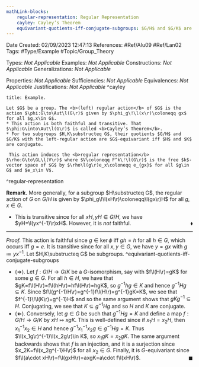 ```yaml
---
mathLink-blocks:
    regular-representation: Regular Representation
    cayley: Cayley’s Theorem
    equivariant-quotients-iff-conjugate-subgroups: $G/H$ and $G/K$ are $G$-isomorphic $\Leftrightarrow$ $H$ and $K$ are conjugate
---
```


<div class="topSpace"></div>

Date Created: 02/09/2023 12:47:13
References: #Ref/Alu09 #Ref/Lan02
Tags: #Type/Example #Topic/Group_Theory

Types: <i>Not Applicable</i>
Examples: <i>Not Applicable</i>
Constructions: <i>Not Applicable</i>
Generalizations: <i>Not Applicable</i>

Properties: <i>Not Applicable</i>
Sufficiencies: <i>Not Applicable</i>
Equivalences: <i>Not Applicable</i>
Justifications: <i>Not Applicable</i>
^cayley

``` ad-Example
title: Example.

Let $G$ be a group. The <b>(left) regular action</b> of $G$ is the action $\phi:G\to\Aut\l(G\r)$ given by $\phi_g\!\l(x\r)\coloneqq gx$ for all $g,x\in G$. 
* This action is both faithful and transitive. That $\phi:G\into\Aut\l(G\r)$ is called <b>Cayley’s Theorem</b>.
* For two subgroups $H,K\substructeq G$, their quotients $G/H$ and $G/K$ with the left-regular action are $G$-equivariant iff $H$ and $K$ are conjugate.

 This action induces the <b>regular representation</b> $\rho:G\to\GL\l(V\r)$ where $V\coloneqq F^k\!\l(G\r)$ is the free $k$-vector space of $G$ by $\rho\l(g\r)e_x\coloneqq e_{gx}$ for all $g\in G$ and $e_x\in V$.

```
^regular-representation

<b>Remark.</b> More generally, for a subgroup $H\substructeq G$, the regular action of $G$ on $G/H$ is given by $\phi_g\!\l(xH\r)\coloneqq\l(gx\r)H$ for all $g,x\in G$.
*  This is transitive since for all $xH,yH\in G/H$, we have $yH=\l(yx^{-1}\r)xH$. However, it is <i>not</i> faithful.<span style="float:right;">$\blacklozenge$</span>

---

<i>Proof.</i> This action is faithful since $g\in\ker\phi$ iff $gh=h$ for all $h\in G$, which occurs iff $g=e$. It is transitive since for all $x,y\in G$, we have $y=gx$ with $g\coloneqq yx^{-1}$. Let $H,K\substructeq G$ be subgroups.
^equivariant-quotients-iff-conjugate-subgroups
* ($\Rightarrow$). Let $f:G/H\to G/K$ be a $G$-isomorphism, say with $f\l(H\r)=gK$ for some $g\in G$. For all $h\in H$, we have that $gK=f\l(H\r)=f\l(hH\r)=hf\l(H\r)=hgK$, so $g^{-1}hg\in K$ and hence $g^{-1}Hg\subseteq K$. Since $f\l(g^{-1}H\r)=g^{-1}f\l(H\r)=g^{-1}gK=K$, we see that $f^{-1}\!\l(K\r)=g^{-1}H$ and so the same argument shows that $gKg^{-1}\subseteq H$. Conjugating, we see that $K\subseteq g^{-1}Hg$ and so $H$ and $K$ are conjugate.
* ($\Leftarrow$). Conversely, let $g\in G$ be such that $g^{-1}Hg=K$ and define a map $f:G/H\to G/K$ by $xH\mapsto xgK$. This is well-defined since if $x_1H=x_2H$, then $x_1^{-1}x_2\in H$ and hence $g^{-1}x_1^{-1}x_2g\in g^{-1}Hg=K$. Thus $\l(x_1g\r)^{-1}\l(x_2g\r)\in K$, so $x_1gK=x_2gK$. The same argument backwards shows that $f$ is an injection, and it is a surjection since $x_2K=f\l(x_2g^{-1}H\r)$ for all $x_2\in G$. Finally, it is $G$-equivariant since $f\l(a\cdot xH\r)=f\l(gxH\r)=axgK=a\cdot f\l(xH\r)$.<span style="float:right;">$\blacksquare$</span>
